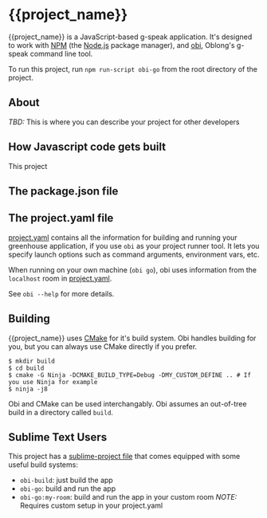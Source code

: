 # {{project_name}}

{{project_name}} is a JavaScript-based g-speak application.  It's designed to
work with [NPM](https://www.npmjs.com/) (the [Node.js](https://nodejs.org/)
package manager), and [obi](https://github.com/oblong/obi), Oblong's g-speak
command line tool.

To run this project, run `npm run-script obi-go` from the root directory of the project.

## About

*TBD:* This is where you can describe your project for other developers

## How Javascript code gets built

This project

## The package.json file

## The project.yaml file

[project.yaml](project.yaml) contains all the information for building and
running your greenhouse application, if you use `obi` as your project runner
tool.  It lets you specify launch options such as command arguments,
environment vars, etc.

When running on your own machine (`obi go`), obi uses information from the
`localhost` room in [project.yaml](project.yaml).

See `obi --help` for more details.


## Building

{{project_name}} uses [CMake](https://cmake.org/) for it's build system.  Obi
handles building for you, but you can always use CMake directly if you prefer.

```shell
$ mkdir build
$ cd build
$ cmake -G Ninja -DCMAKE_BUILD_TYPE=Debug -DMY_CUSTOM_DEFINE .. # If you use Ninja for example
$ ninja -j8
```

Obi and CMake can be used interchangably.  Obi assumes an out-of-tree build in
a directory called `build`.


## Sublime Text Users

This project has a [sublime-project file]({{project_name}}.sublime-project)
that comes equipped with some useful build systems:

- `obi-build`: just build the app
- `obi-go`: build and run the app
- `obi-go:my-room`: build and run the app in your custom room *NOTE:* Requires
  custom setup in your project.yaml


